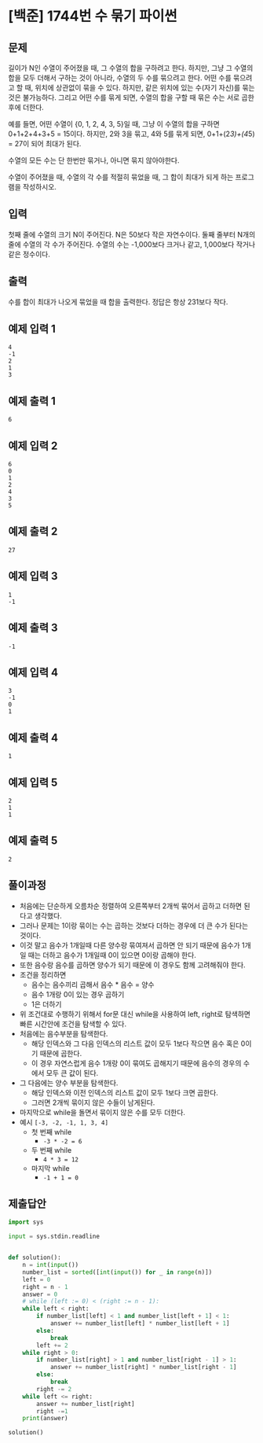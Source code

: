 # [백준] 1744번 수 묶기 파이썬

## 문제

길이가 N인 수열이 주어졌을 때, 그 수열의 합을 구하려고 한다. 하지만, 그냥 그 수열의 합을 모두 더해서 구하는 것이 아니라, 수열의 두 수를 묶으려고 한다. 어떤 수를 묶으려고 할 때, 위치에 상관없이 묶을 수 있다. 하지만, 같은 위치에 있는 수(자기 자신)를 묶는 것은 불가능하다. 그리고 어떤 수를 묶게 되면, 수열의 합을 구할 때 묶은 수는 서로 곱한 후에 더한다.

예를 들면, 어떤 수열이 {0, 1, 2, 4, 3, 5}일 때, 그냥 이 수열의 합을 구하면 0+1+2+4+3+5 = 15이다. 하지만, 2와 3을 묶고, 4와 5를 묶게 되면, 0+1+(2*3)+(4*5) = 27이 되어 최대가 된다.

수열의 모든 수는 단 한번만 묶거나, 아니면 묶지 않아야한다.

수열이 주어졌을 때, 수열의 각 수를 적절히 묶었을 때, 그 합이 최대가 되게 하는 프로그램을 작성하시오.

## 입력

첫째 줄에 수열의 크기 N이 주어진다. N은 50보다 작은 자연수이다. 둘째 줄부터 N개의 줄에 수열의 각 수가 주어진다. 수열의 수는 -1,000보다 크거나 같고, 1,000보다 작거나 같은 정수이다.

## 출력

수를 합이 최대가 나오게 묶었을 때 합을 출력한다. 정답은 항상 231보다 작다.

## 예제 입력 1 

```
4
-1
2
1
3
```

## 예제 출력 1 

```
6
```

## 예제 입력 2 

```
6
0
1
2
4
3
5
```

## 예제 출력 2 

```
27
```

## 예제 입력 3

```
1
-1
```

## 예제 출력 3

```
-1
```

## 예제 입력 4 

```
3
-1
0
1
```

## 예제 출력 4 

```
1
```

## 예제 입력 5 

```
2
1
1
```

## 예제 출력 5

```
2
```

## 풀이과정

- 처음에는 단순하게 오름차순 정렬하여 오른쪽부터 2개씩 묶어서 곱하고 더하면 된다고 생각했다.
- 그러나 문제는 1이랑 묶이는 수는 곱하는 것보다 더하는 경우에 더 큰 수가 된다는 것이다.
- 이것 말고 음수가 1개일때 다른 양수랑 묶여져서 곱하면 안 되기 때문에 음수가 1개일 때는 더하고 음수가 1개일때 0이 있으면 0이랑 곱해야 한다.
- 또한 음수랑 음수를 곱하면 양수가 되기 때문에 이 경우도 함께 고려해줘야 한다.
- 조건을 정리하면
  - 음수는 음수끼리 곱해서 음수 * 음수 = 양수
  - 음수 1개랑 0이 있는 경우 곱하기
  - 1은 더하기
- 위 조건대로 수행하기 위해서 for문 대신 while을 사용하여 left, right로 탐색하면 빠른 시간안에 조건을 탐색할 수 있다.
- 처음에는 음수부분을 탐색한다.
  - 해당 인덱스와 그 다음 인덱스의 리스트 값이 모두 1보다 작으면 음수 혹은 0이기 때문에 곱한다.
  - 이 경우 자연스럽게 음수 1개랑 0이 묶여도 곱해지기 때문에 음수의 경우의 수에서 모두 큰 값이 된다.
- 그 다음에는 양수 부분을 탐색한다.
  - 해당 인덱스와 이전 인덱스의 리스트 값이 모두 1보다 크면 곱한다.
  - 그러면 2개씩 묶이지 않은 수들이 남게된다.
- 마지막으로 while을 돌면서 묶이지 않은 수를 모두 더한다.
- 예시 `[-3, -2, -1, 1, 3, 4]` 
  - 첫 번째 while
    - `-3 * -2 = 6`
  - 두 번째 while
    - `4 * 3 = 12 ` 
  - 마지막 while
    - `-1 + 1 = 0`

## 제출답안

```python
import sys

input = sys.stdin.readline


def solution():
    n = int(input())
    number_list = sorted([int(input()) for _ in range(n)])
    left = 0
    right = n - 1
    answer = 0
    # while (left := 0) < (right := n - 1):
    while left < right:
        if number_list[left] < 1 and number_list[left + 1] < 1:
            answer += number_list[left] * number_list[left + 1]
        else:
            break
        left += 2
    while right > 0:
        if number_list[right] > 1 and number_list[right - 1] > 1:
            answer += number_list[right] * number_list[right - 1]
        else:
            break
        right -= 2
    while left <= right:
        answer += number_list[right]
        right -=1
    print(answer)

solution()
```

